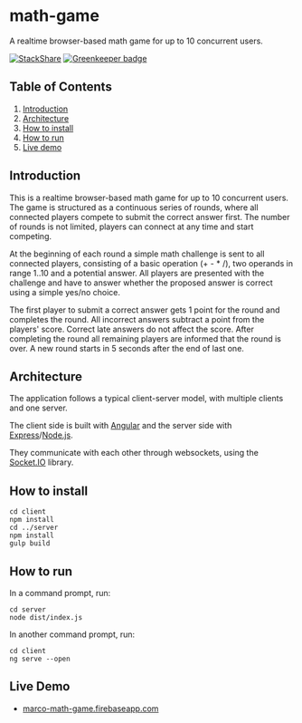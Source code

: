 # math-game

A realtime browser-based math game for up to 10 concurrent users.

[![StackShare](https://img.shields.io/badge/tech-stack-0690fa.svg?style=flat)](https://stackshare.io/lackovic/math-game) [![Greenkeeper badge](https://badges.greenkeeper.io/lackovic/math-game.svg)](https://greenkeeper.io/)

## Table of Contents

1. [Introduction](#introduction)
2. [Architecture](#architecture)
3. [How to install](#how-to-install)
4. [How to run](#how-to-run)
5. [Live demo](#live-demo)

## Introduction

This is a realtime browser-based math game for up to 10 concurrent users. The game is structured as a continuous series of rounds, where all connected players compete to submit the correct answer first. The number of rounds is not limited, players can connect at any time and start competing.

At the beginning of each round a simple math challenge is sent to all connected players, consisting of a basic operation (+ - * /), two operands in range 1..10 and a potential answer. All players are presented with the challenge and have to answer whether the proposed answer is correct using a simple yes/no choice.

The first player to submit a correct answer gets 1 point for the round and completes the round. All incorrect answers subtract a point from the players' score. Correct late answers do not affect the score. After completing the round all remaining players are informed that the round is over. A new round starts in 5 seconds after the end of last one.

## Architecture

The application follows a typical client-server model, with multiple clients and one server.

The client side is built with [Angular](https://angular.io/) and the server side with [Express](https://expressjs.com/)/[Node.js](https://nodejs.org/en/).

They communicate with each other through websockets, using the [Socket.IO](https://socket.io/) library.

## How to install

```
cd client
npm install
cd ../server
npm install
gulp build
```

## How to run

In a command prompt, run:

```
cd server
node dist/index.js
```

In another command prompt, run:

```
cd client
ng serve --open
```

## Live Demo

* [marco-math-game.firebaseapp.com](https://marco-math-game.firebaseapp.com/)
